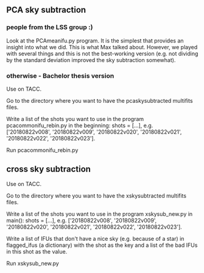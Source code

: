 ## PCA sky subtraction

### people from the LSS group :)

Look at the PCAmeanifu.py program. It is the simplest that provides an insight into what we did. This is what Max talked about. However, we played with several things and this is not the best-working version (e.g. not dividing by the standard deviation improved the sky subtraction somewhat).


### otherwise - Bachelor thesis version

Use on TACC.

Go to the directory where you want to have the pcaskysubtracted multifits files.

Write a list of the shots you want to use in the program pcacommonifu_rebin.py in the beginning: shots = [...], e.g. ['20180822v008', '20180822v009', '20180822v020', '20180822v021', '20180822v022', '20180822v023'].

Run pcacommonifu_rebin.py


## cross sky subtraction

Use on TACC.

Go to the directory where you want to have the xskysubtracted multifits files.

Write a list of the shots you want to use in the program xskysub_new.py in main(): shots = [...], e.g. ['20180822v008', '20180822v009', '20180822v020', '20180822v021', '20180822v022', '20180822v023'].

Write a list of IFUs that don't have a nice sky (e.g. because of a star) in flagged_ifus (a dictionary) with the shot as the key and a list of the bad IFUs in this shot as the value.

Run xskysub_new.py
